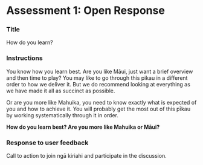 # Assessment 1: Open Response

### Title

How do you learn?

### Instructions

You know how you learn best. Are you like Māui, just want a brief overview and then time to play? You may like to go through this pikau in a different order to how we deliver it. But we do recommend looking at everything as we have made it all as succinct as possible.

Or are you more like Mahuika, you need to know exactly what is expected of you and how to achieve it. You will probably get the most out of this pīkau by working systematically through it in order.

**How do you learn best? Are you more like Mahuika or Māui?**

### Response to user feedback

Call to action to join ngā kiriahi and participate in the discussion.
